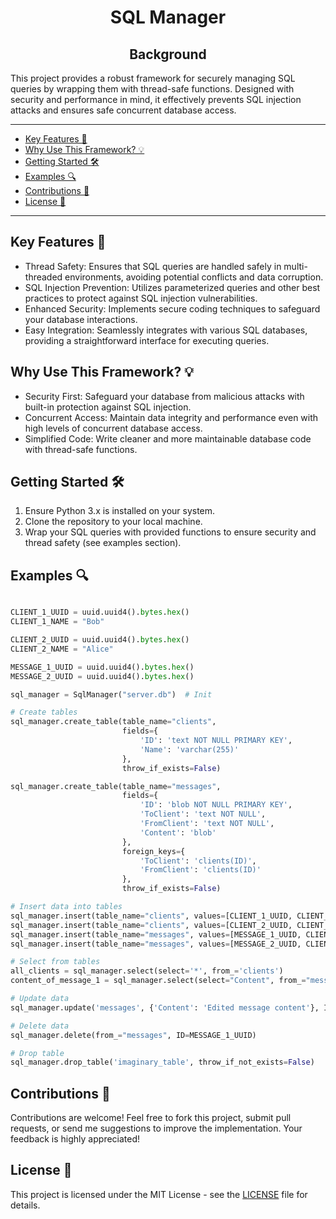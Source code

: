 <h1 align="center">SQL Manager</h1>
<h2 align="center">Background</h2>

This project provides a robust framework for securely managing SQL queries by wrapping them with thread-safe functions. Designed with security and performance in mind, it effectively prevents SQL injection attacks and ensures safe concurrent database access.

---
- [Key Features 🌟](#key-features-)
- [Why Use This Framework? 💡](#why-use-this-framework-)
- [Getting Started 🛠️](#getting-started-)
- [Examples 🔍](#examples-)
- [Contributions 👥](#contributions-)
- [License 📜](#license-)
---

## Key Features 🌟
* Thread Safety: Ensures that SQL queries are handled safely in multi-threaded environments, avoiding potential conflicts and data corruption.
* SQL Injection Prevention: Utilizes parameterized queries and other best practices to protect against SQL injection vulnerabilities.
* Enhanced Security: Implements secure coding techniques to safeguard your database interactions.
* Easy Integration: Seamlessly integrates with various SQL databases, providing a straightforward interface for executing queries.

## Why Use This Framework? 💡
* Security First: Safeguard your database from malicious attacks with built-in protection against SQL injection.
* Concurrent Access: Maintain data integrity and performance even with high levels of concurrent database access.
* Simplified Code: Write cleaner and more maintainable database code with thread-safe functions.

## Getting Started 🛠️
1. Ensure Python 3.x is installed on your system.
2. Clone the repository to your local machine.
3. Wrap your SQL queries with provided functions to ensure security and thread safety (see examples section).

## Examples 🔍
```python

CLIENT_1_UUID = uuid.uuid4().bytes.hex()
CLIENT_1_NAME = "Bob"

CLIENT_2_UUID = uuid.uuid4().bytes.hex()
CLIENT_2_NAME = "Alice"

MESSAGE_1_UUID = uuid.uuid4().bytes.hex()
MESSAGE_2_UUID = uuid.uuid4().bytes.hex()

sql_manager = SqlManager("server.db")  # Init

# Create tables
sql_manager.create_table(table_name="clients",
                         fields={
                             'ID': 'text NOT NULL PRIMARY KEY',
                             'Name': 'varchar(255)'
                         },
                         throw_if_exists=False)

sql_manager.create_table(table_name="messages",
                         fields={
                             'ID': 'blob NOT NULL PRIMARY KEY',
                             'ToClient': 'text NOT NULL',
                             'FromClient': 'text NOT NULL',
                             'Content': 'blob'
                         },
                         foreign_keys={
                             'ToClient': 'clients(ID)',
                             'FromClient': 'clients(ID)'
                         },
                         throw_if_exists=False)

# Insert data into tables
sql_manager.insert(table_name="clients", values=[CLIENT_1_UUID, CLIENT_1_NAME])
sql_manager.insert(table_name="clients", values=[CLIENT_2_UUID, CLIENT_2_NAME])
sql_manager.insert(table_name="messages", values=[MESSAGE_1_UUID, CLIENT_1_UUID, CLIENT_2_UUID, "Hello Alice!"])
sql_manager.insert(table_name="messages", values=[MESSAGE_2_UUID, CLIENT_2_UUID, CLIENT_1_UUID, "Hello Bob!"])

# Select from tables
all_clients = sql_manager.select(select='*', from_='clients')
content_of_message_1 = sql_manager.select(select="Content", from_="messages", ID=MESSAGE_1_UUID

# Update data
sql_manager.update('messages', {'Content': 'Edited message content'}, ID=MESSAGE_1_UUID)

# Delete data
sql_manager.delete(from_="messages", ID=MESSAGE_1_UUID)

# Drop table
sql_manager.drop_table('imaginary_table', throw_if_not_exists=False)
```

## Contributions 👥
Contributions are welcome!
Feel free to fork this project, submit pull requests, or send me suggestions to improve the implementation.
Your feedback is highly appreciated!

## License 📜
This project is licensed under the MIT License - see the [LICENSE](LICENSE) file for details.
